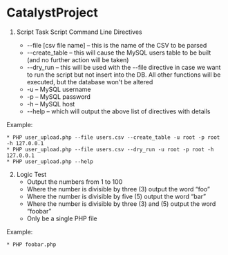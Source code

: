 # CatalystProject
1. Script Task
Script Command Line Directives

	* --file [csv file name] – this is the name of the CSV to be parsed 
	* --create_table – this will cause the MySQL users table to be built (and no further action will be taken)
	* --dry_run – this will be used with the --file directive in case we want to run the
	script but not insert into the DB. All other functions will be executed, but the
	database won't be altered
	* -u – MySQL username
	* -p – MySQL password
	* -h – MySQL host
	* --help – which will output the above list of directives with details

Example:

	* PHP user_upload.php --file users.csv --create_table -u root -p root -h 127.0.0.1
	* PHP user_upload.php --file users.csv --dry_run -u root -p root -h 127.0.0.1
	* PHP user_upload.php --help

2. Logic Test 
	* Output the numbers from 1 to 100
	* Where the number is divisible by three (3) output the word “foo”
	* Where the number is divisible by five (5) output the word “bar”
	* Where the number is divisible by three (3) and (5) output the word “foobar”
	* Only be a single PHP file

Example:

	* PHP foobar.php
